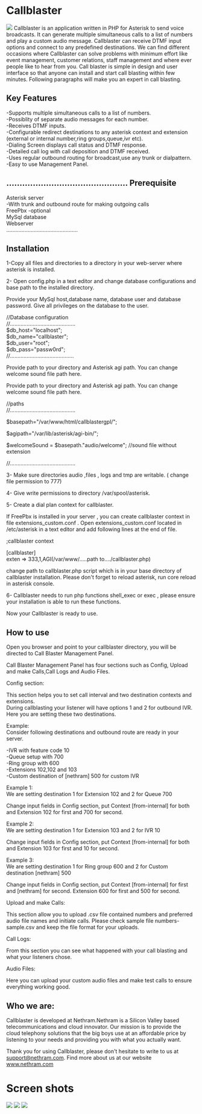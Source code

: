 Callblaster
===========
<img src="http://nethram.com/sandbox/callblaster-tutorial/callbalster-concept.png">
Callblaster is an application written in PHP for Asterisk to send voice broadcasts. It can generate multiple simultaneous calls to a list of numbers and play a custom audio message. Callblaster can receive DTMF input options and connect to any predefined destinations.
We can find different occasions where Callblaster can solve problems with minimum effort like event management, customer relations, staff management and where ever people like to hear from you.
Call blaster is simple in design and user interface so that anyone can install and start call blasting  within few minutes. Following paragraphs will make you an expert in call blasting.

Key Features
------------
-Supports multiple simultaneous calls to a list of numbers.   
-Possiblity of separate audio messages for each number.   
-Receives DTMF inputs.   
-Configurable redirect destinations to any asterisk  context and extension (external or internal number,ring groups,queue,ivr etc).   
-Dialing Screen displays call status and DTMF response.  
-Detailed call log with call deposition and DTMF received.     
-Uses regular outbound routing for broadcast,use any trunk or dialpattern.   
-Easy to use Management Panel.  

..............................................
Prerequisite
------------
Asterisk server  
-With trunk and outbound route for making outgoing calls  
FreePbx -optional  
MySql database  
Webserver  
...............................................



Installation
------------
1-Copy all files and directories to a directory  in your web-server where asterisk is installed.

2- Open config.php in a text editor and change database configurations and base path to the installed directory.

Provide your MySql host,database name, database user and database password. Give all privileges on the database to the user.



//Database configuration   
//...........................................  
$db_host="localhost";     
$db_name="callblaster";   
$db_user="root";          
$db_pass="passw0rd";     
//..........................................



Provide path to your directory and Asterisk agi path.
You can change welcome sound file path here.


Provide path to your directory and Asterisk agi path.
You can change welcome sound file path here.

//paths    
//...........................................

$basepath="/var/www/html/callblastergpl/";

$agipath="/var/lib/asterisk/agi-bin/";

$welcomeSound = $basepath."audio/welcome";
//sound file without extension


//...........................................


3- Make sure directories  audio ,files , logs and tmp are writable. (
change file permission to 777)

4- Give write permissions to directory  /var/spool/asterisk.

5- Create a dial plan context for callblaster.
 
If FreePbx is installed in your server , you can create callblaster context in  file extensions_custom.conf .
Open extensions_custom.conf located in /etc/asterisk in a text editor and add following lines at the end of file.


;callblaster context

[callblaster]  
exten => 333,1,AGI(/var/www/.....path to..../callblaster.php)

change path to callblaster.php script which is in your base directory of callblaster installation.
Please don't forget to reload asterisk, run core reload in asterisk console.

6- Callblaster needs to run php functions  shell_exec or exec , please ensure your installation is able to run these functions.

Now your Callblaster is ready to use.


How to use
----------
Open you browser and point to your callblaster directory, you will be directed to Call Blaster Management Panel.

Call Blaster Management Panel has four sections such as Config, Upload and make Calls,Call Logs and Audio Files.

Config section:

This section helps you to set call interval and two destination contexts and extensions.  
During callblasting your listener will have options 1 and 2 for outbound IVR. Here you are setting these two destinations.

Example:  
Consider following destinations and outbound route are ready in your server.  
  
-IVR with feature code 10  
-Queue setup with 700  
-Ring group with 600  
-Extensions 102,102 and 103  
-Custom destination of [nethram] 500 for custom IVR  

Example 1:  
We are setting destination 1 for Extension 102 and 2 for Queue 700

Change input fields in Config section, put Context [from-internal] for both and Extension 102 for first and 700 for second.  

Example 2:  
We are setting destination 1 for Extension 103 and 2 for IVR 10

Change input fields in Config section, put Context [from-internal] for both and Extension 103 for first and 10 for second.  

Example 3:  
We are setting destination 1 for Ring group 600 and 2 for Custom destination [nethram] 500  

Change input fields in Config section, put Context [from-internal] for first and [nethram] for second.
Extension 600 for first and 500 for second.  



Upload and make Calls:

This section allow you to upload .csv file contained numbers and preferred audio file names and initiate calls.
Please check sample file numbers-sample.csv and keep the file format for your uploads.


Call Logs:

From this section you can see what happened with your call blasting and what your listeners chose.

Audio Files:

Here you can upload your custom audio files and make test calls to ensure everything working good.



Who we are:
-----------
Callblaster is developed at Nethram.Nethram is a Silicon Valley based telecommunications and cloud innovator. Our mission is to provide the cloud telephony solutions that the big boys use at an affordable price by listening to your needs and providing you with what you actually want.

Thank you for using Callblaster, please don't hesitate to write to us at
support@nethram.com. Find more about us at our website www.nethram.com



Screen shots
============
<img src="http://nethram.com/sandbox/callblaster-tutorial/panel.PNG">  

<img src="http://nethram.com/sandbox/callblaster-tutorial/dialing_screen.png">  

<img src="http://nethram.com/sandbox/callblaster-tutorial/audio-mgr.png">  



